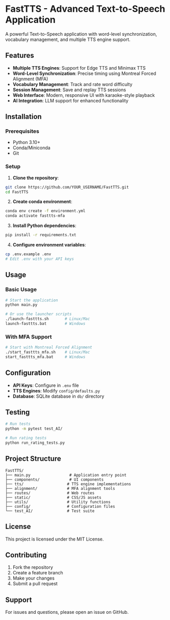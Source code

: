 # FastTTS - Advanced Text-to-Speech Application

A powerful Text-to-Speech application with word-level synchronization, vocabulary management, and multiple TTS engine support.

## Features

- **Multiple TTS Engines**: Support for Edge TTS and Minimax TTS
- **Word-Level Synchronization**: Precise timing using Montreal Forced Alignment (MFA)
- **Vocabulary Management**: Track and rate word difficulty
- **Session Management**: Save and replay TTS sessions
- **Web Interface**: Modern, responsive UI with karaoke-style playback
- **AI Integration**: LLM support for enhanced functionality

## Installation

### Prerequisites

- Python 3.10+
- Conda/Miniconda
- Git

### Setup

1. **Clone the repository**:
```bash
git clone https://github.com/YOUR_USERNAME/FastTTS.git
cd FastTTS
```

2. **Create conda environment**:
```bash
conda env create -f environment.yml
conda activate fasttts-mfa
```

3. **Install Python dependencies**:
```bash
pip install -r requirements.txt
```

4. **Configure environment variables**:
```bash
cp .env.example .env
# Edit .env with your API keys
```

## Usage

### Basic Usage

```bash
# Start the application
python main.py

# Or use the launcher scripts
./launch-fasttts.sh       # Linux/Mac
launch-fasttts.bat        # Windows
```

### With MFA Support

```bash
# Start with Montreal Forced Alignment
./start_fasttts_mfa.sh    # Linux/Mac
start_fasttts_mfa.bat     # Windows
```

## Configuration

- **API Keys**: Configure in `.env` file
- **TTS Engines**: Modify `config/defaults.py`
- **Database**: SQLite database in `db/` directory

## Testing

```bash
# Run tests
python -m pytest test_AI/

# Run rating tests
python run_rating_tests.py
```

## Project Structure

```
FastTTS/
├── main.py                 # Application entry point
├── components/             # UI components
├── tts/                   # TTS engine implementations
├── alignment/             # MFA alignment tools
├── routes/                # Web routes
├── static/                # CSS/JS assets
├── utils/                 # Utility functions
├── config/                # Configuration files
└── test_AI/               # Test suite
```

## License

This project is licensed under the MIT License.

## Contributing

1. Fork the repository
2. Create a feature branch
3. Make your changes
4. Submit a pull request

## Support

For issues and questions, please open an issue on GitHub.